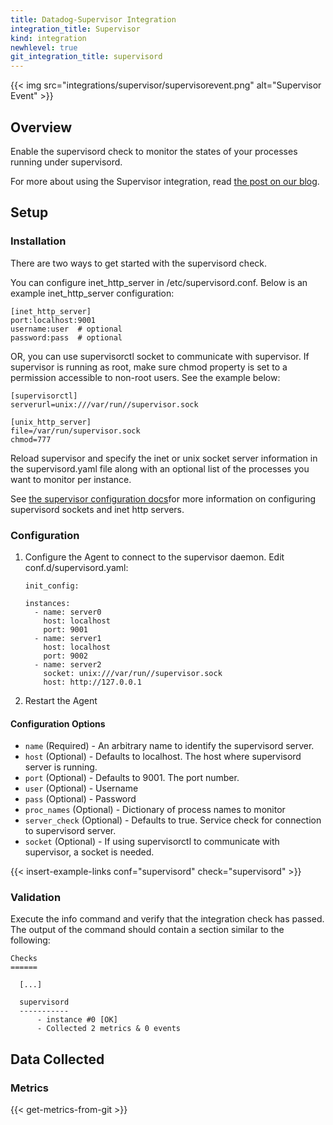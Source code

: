 ```yaml
---
title: Datadog-Supervisor Integration
integration_title: Supervisor
kind: integration
newhlevel: true
git_integration_title: supervisord
---
```


{{< img src="integrations/supervisor/supervisorevent.png" alt="Supervisor Event" >}}

## Overview

Enable the supervisord check to monitor the states of your processes running under supervisord.

For more about using the Supervisor integration, read [the post on our blog](https://www.datadoghq.com/blog/supervisor-monitors-your-processes-datadog-monitors-supervisor/).

## Setup
### Installation
There are two ways to get started with the supervisord check.

You can configure inet_http_server in /etc/supervisord.conf. Below is an example inet_http_server configuration:

    [inet_http_server]
    port:localhost:9001
    username:user  # optional
    password:pass  # optional

OR, you can use supervisorctl socket to communicate with supervisor. If supervisor is running as root, make sure chmod property is set to a permission accessible to non-root users. See the example below:

    [supervisorctl]
    serverurl=unix:///var/run//supervisor.sock

    [unix_http_server]
    file=/var/run/supervisor.sock
    chmod=777

Reload supervisor and specify the inet or unix socket server information
in the supervisord.yaml file along with an optional list of the processes you want
to monitor per instance.

See [the supervisor configuration docs](http://supervisord.org/configuration.html)for more information on configuring supervisord sockets and inet http servers.

### Configuration

1.  Configure the Agent to connect to the supervisor daemon. Edit conf.d/supervisord.yaml:




        init_config:

        instances:
          - name: server0
            host: localhost
            port: 9001
          - name: server1
            host: localhost
            port: 9002
          - name: server2
            socket: unix:///var/run//supervisor.sock
            host: http://127.0.0.1


1.  Restart the Agent

#### Configuration Options

* `name` (Required) - An arbitrary name to identify the supervisord server.
* `host` (Optional) - Defaults to localhost. The host where supervisord server is running.
* `port` (Optional) - Defaults to 9001. The port number.
* `user` (Optional) - Username
* `pass` (Optional) - Password
* `proc_names` (Optional) - Dictionary of process names to monitor
* `server_check` (Optional) - Defaults to true. Service check for connection to supervisord server.
* `socket` (Optional) - If using supervisorctl to communicate with supervisor, a socket is needed.

{{< insert-example-links conf="supervisord" check="supervisord" >}}

### Validation

Execute the info command and verify that the integration check has passed. The output of the command should contain a section similar to the following:

    Checks
    ======

      [...]

      supervisord
      -----------
          - instance #0 [OK]
          - Collected 2 metrics & 0 events

## Data Collected
### Metrics

{{< get-metrics-from-git >}}
